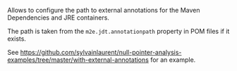 Allows to configure the path to external annotations for the Maven Dependencies and JRE containers.

The path is taken from the `m2e.jdt.annotationpath` property in POM files if it exists.

See https://github.com/sylvainlaurent/null-pointer-analysis-examples/tree/master/with-external-annotations for an example.